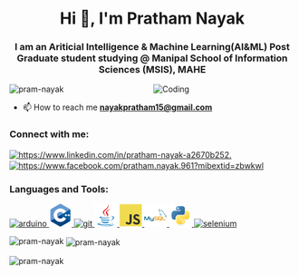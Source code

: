 <h1 align="center">Hi 👋, I'm Pratham Nayak</h1>
<h3 align="center">I am an Ariticial Intelligence & Machine Learning(AI&ML) Post Graduate student studying @ Manipal School of Information Sciences (MSIS), MAHE</h3>

<img align="right" alt="Coding" width="250" src="https://drive.google.com/uc?export=view&id=1m_3OI3-_dLh7PqtPM-IFtCtgTlm7WB9q">

<p align="left"> <img src="https://komarev.com/ghpvc/?username=pram-nayak&label=Profile%20views&color=0e75b6&style=flat" alt="pram-nayak" /> </p>

- 📫 How to reach me **nayakpratham15@gmail.com**

<h3 align="left">Connect with me:</h3>
<p align="left">
<a href="https://linkedin.com/in/https://www.linkedin.com/in/pratham-nayak-a2670b252." target="blank"><img align="center" src="https://raw.githubusercontent.com/rahuldkjain/github-profile-readme-generator/master/src/images/icons/Social/linked-in-alt.svg" alt="https://www.linkedin.com/in/pratham-nayak-a2670b252." height="30" width="40" /></a>
<a href="https://fb.com/https://www.facebook.com/pratham.nayak.961?mibextid=zbwkwl" target="blank"><img align="center" src="https://raw.githubusercontent.com/rahuldkjain/github-profile-readme-generator/master/src/images/icons/Social/facebook.svg" alt="https://www.facebook.com/pratham.nayak.961?mibextid=zbwkwl" height="30" width="40" /></a>
</p>

<h3 align="left">Languages and Tools:</h3>
<p align="left"> <a href="https://www.arduino.cc/" target="_blank" rel="noreferrer"> <img src="https://cdn.worldvectorlogo.com/logos/arduino-1.svg" alt="arduino" width="40" height="40"/> </a> <a href="https://www.w3schools.com/cpp/" target="_blank" rel="noreferrer"> <img src="https://raw.githubusercontent.com/devicons/devicon/master/icons/cplusplus/cplusplus-original.svg" alt="cplusplus" width="40" height="40"/> </a> <a href="https://git-scm.com/" target="_blank" rel="noreferrer"> <img src="https://www.vectorlogo.zone/logos/git-scm/git-scm-icon.svg" alt="git" width="40" height="40"/> </a> <a href="https://www.java.com" target="_blank" rel="noreferrer"> <img src="https://raw.githubusercontent.com/devicons/devicon/master/icons/java/java-original.svg" alt="java" width="40" height="40"/> </a> <a href="https://developer.mozilla.org/en-US/docs/Web/JavaScript" target="_blank" rel="noreferrer"> <img src="https://raw.githubusercontent.com/devicons/devicon/master/icons/javascript/javascript-original.svg" alt="javascript" width="40" height="40"/> </a> <a href="https://www.mysql.com/" target="_blank" rel="noreferrer"> <img src="https://raw.githubusercontent.com/devicons/devicon/master/icons/mysql/mysql-original-wordmark.svg" alt="mysql" width="40" height="40"/> </a> <a href="https://www.python.org" target="_blank" rel="noreferrer"> <img src="https://raw.githubusercontent.com/devicons/devicon/master/icons/python/python-original.svg" alt="python" width="40" height="40"/> </a> <a href="https://www.selenium.dev" target="_blank" rel="noreferrer"> <img src="https://raw.githubusercontent.com/detain/svg-logos/780f25886640cef088af994181646db2f6b1a3f8/svg/selenium-logo.svg" alt="selenium" width="40" height="40"/> </a> </p>

<p><img align="left" src="https://github-readme-stats.vercel.app/api/top-langs?username=pram-nayak&show_icons=true&locale=en&layout=compact" alt="pram-nayak" /></p>

<p>&nbsp;<img align="center" src="https://github-readme-stats.vercel.app/api?username=pram-nayak&show_icons=true&locale=en" alt="pram-nayak" /></p>

<p><img align="center" src="https://github-readme-streak-stats.herokuapp.com/?user=pram-nayak&" alt="pram-nayak"/></p>
